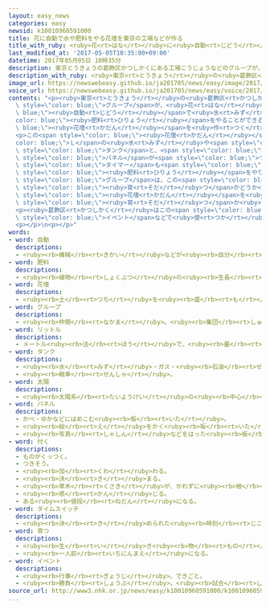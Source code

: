 ```yaml
---
layout: easy_news
categories: easy
newsid: k10010960591000
title: 花に自動で水や肥料をやる花壇を東京の工場などが作る
title_with_ruby: <ruby>花<rt>はな</rt></ruby>に<ruby>自動<rt>じどう</rt></ruby>で<ruby>水<rt>みず</rt></ruby>や<ruby>肥料<rt>ひりょう</rt></ruby>をやる<ruby>花壇<rt>かだん</rt></ruby>を<ruby>東京<rt>とうきょう</rt></ruby>の<ruby>工場<rt>こうじょう</rt></ruby>などが<ruby>作<rt>つく</rt></ruby>る
last_modified_at: '2017-05-05T10:35:00+09:00'
datetime: 2017年05月05日 10時35分
description: 東京とうきょうの葛飾区かつしかくにある工場こうじょうなどのグループが、花はなに自動じどうで水みずや肥料ひりょうをやることができる花壇かだんを作つくりました。
description_with_ruby: <ruby>東京<rt>とうきょう</rt></ruby>の<ruby>葛飾区<rt>かつしかく</rt></ruby>にある<ruby>工場<rt>こうじょう</rt></ruby>などのグループが、<ruby>花<rt>はな</rt></ruby>に<ruby>自動<rt>じどう</rt></ruby>で<ruby>水<rt>みず</rt></ruby>や<ruby>肥料<rt>ひりょう</rt></ruby>をやることができる<ruby>花壇<rt>かだん</rt></ruby>を<ruby>作<rt>つく</rt></ruby>りました。
image_url: https://newswebeasy.github.io/ja201705/news/easy/image/2017/05/05/k10010960591000.jpg
voice_url: https://newswebeasy.github.io/ja201705/news/easy/voice/2017/05/05/k10010960591000.mp3
contents: "<p><ruby>東京<rt>とうきょう</rt></ruby>の<ruby>葛飾区<rt>かつしかく</rt></ruby>にある<ruby>工場<rt>こうじょう</rt></ruby>などの<span\
  \ style=\"color: blue;\">グループ</span>が、<ruby>花<rt>はな</rt></ruby>に<span style=\"color:\
  \ blue;\"><ruby>自動<rt>じどう</rt></ruby></span>で<ruby>水<rt>みず</rt></ruby>や<span style=\"\
  color: blue;\"><ruby>肥料<rt>ひりょう</rt></ruby></span>をやることができる<span style=\"color:\
  \ blue;\"><ruby>花壇<rt>かだん</rt></ruby></span>を<ruby>作<rt>つく</rt></ruby>りました。</p>\n\
  <p>この<span style=\"color: blue;\"><ruby>花壇<rt>かだん</rt></ruby></span>には２００<span style=\"\
  color: blue;\">Ｌ</span>の<ruby>水<rt>みず</rt></ruby>や<span style=\"color: blue;\"><ruby>肥料<rt>ひりょう</rt></ruby></span>が<ruby>入<rt>はい</rt></ruby>る<span\
  \ style=\"color: blue;\">タンク</span>と、<span style=\"color: blue;\"><ruby>太陽<rt>たいよう</rt></ruby></span>の<ruby>光<rt>ひかり</rt></ruby>から<ruby>電気<rt>でんき</rt></ruby>を<ruby>作<rt>つく</rt></ruby>る<span\
  \ style=\"color: blue;\">パネル</span>が<span style=\"color: blue;\">つい</span>ています。<span\
  \ style=\"color: blue;\">タイマー</span>も<span style=\"color: blue;\">つい</span>ていて、<ruby>決<rt>き</rt></ruby>まった<ruby>時間<rt>じかん</rt></ruby>になると、<ruby>花<rt>はな</rt></ruby>に<ruby>水<rt>みず</rt></ruby>や<span\
  \ style=\"color: blue;\"><ruby>肥料<rt>ひりょう</rt></ruby></span>をやります。</p>\n<p><span\
  \ style=\"color: blue;\">グループ</span>は、この<span style=\"color: blue;\"><ruby>花壇<rt>かだん</rt></ruby></span>を<ruby>葛飾区<rt>かつしかく</rt></ruby>にある<ruby>都立<rt>とりつ</rt></ruby><ruby>農産<rt>のうさん</rt></ruby><ruby>高校<rt>こうこう</rt></ruby>に<ruby>置<rt>お</rt></ruby>きました。<ruby>生徒<rt>せいと</rt></ruby>たちはこれから１<ruby>年<rt>ねん</rt></ruby>、いろいろな<ruby>花<rt>はな</rt></ruby>を<ruby>飾<rt>かざ</rt></ruby>って、しっかりと<span\
  \ style=\"color: blue;\"><ruby>育<rt>そだ</rt></ruby>つ</span>かどうか<ruby>調<rt>しら</rt></ruby>べます。<ruby>生徒<rt>せいと</rt></ruby>は「この<span\
  \ style=\"color: blue;\"><ruby>花壇<rt>かだん</rt></ruby></span>を<ruby>使<rt>つか</rt></ruby>って、どうすれば<ruby>花<rt>はな</rt></ruby>が<ruby>元気<rt>げんき</rt></ruby>に<span\
  \ style=\"color: blue;\"><ruby>育<rt>そだ</rt></ruby>つ</span>か<ruby>調<rt>しら</rt></ruby>べたいです」と<ruby>話<rt>はな</rt></ruby>していました。</p>\n\
  <p><ruby>葛飾区<rt>かつしかく</rt></ruby>はこの<span style=\"color: blue;\"><ruby>花壇<rt>かだん</rt></ruby></span>をまちに<ruby>置<rt>お</rt></ruby>いたり、<span\
  \ style=\"color: blue;\">イベント</span>などで<ruby>使<rt>つか</rt></ruby>ったりしたいと<ruby>考<rt>かんが</rt></ruby>えています。</p>\n\
  <p></p>\n<p></p>"
words:
- word: 自動
  descriptions:
  - <ruby><rb>機械</rb><rt>きかい</rt></ruby>などが<ruby><rb>自分</rb><rt>じぶん</rt></ruby>の<ruby><rb>力</rb><rt>ちから</rt></ruby>で<ruby><rb>動</rb><rt>うご</rt></ruby>くこと。
- word: 肥料
  descriptions:
  - <ruby><rb>植物</rb><rt>しょくぶつ</rt></ruby>の<ruby><rb>生長</rb><rt>せいちょう</rt></ruby>をよくするために、<ruby><rb>土</rb><rt>つち</rt></ruby>にあたえる<ruby><rb>栄養分</rb><rt>えいようぶん</rt></ruby>。
- word: 花壇
  descriptions:
  - <ruby><rb>土</rb><rt>つち</rt></ruby>を<ruby><rb>盛</rb><rt>も</rt></ruby>り<ruby><rb>上</rb><rt>あ</rt></ruby>げ、<ruby><rb>仕切</rb><rt>しき</rt></ruby>りをして、<ruby><rb>草花</rb><rt>くさばな</rt></ruby>を<ruby><rb>植</rb><rt>う</rt></ruby>えた<ruby><rb>所</rb><rt>ところ</rt></ruby>。
- word: グループ
  descriptions:
  - <ruby><rb>仲間</rb><rt>なかま</rt></ruby>。<ruby><rb>集団</rb><rt>しゅうだん</rt></ruby>。
- word: リットル
  descriptions:
  - メートル<ruby><rb>法</rb><rt>ほう</rt></ruby>で、<ruby><rb>量</rb><rt>りょう</rt></ruby>の<ruby><rb>基本</rb><rt>きほん</rt></ruby>の<ruby><rb>単位</rb><rt>たんい</rt></ruby>。一リットルは、一〇〇〇<ruby><rb>立方</rb><rt>りっぽう</rt></ruby>センチメートル。一<ruby><rb>辺</rb><rt>ぺん</rt></ruby>が一〇センチメートルの<ruby><rb>立方体</rb><rt>りっぽうたい</rt></ruby>の<ruby><rb>体積</rb><rt>たいせき</rt></ruby>を一リットルとする。<ruby><rb>記号</rb><rt>きごう</rt></ruby>は「L」。
- word: タンク
  descriptions:
  - <ruby><rb>水</rb><rt>みず</rt></ruby>・ガス・<ruby><rb>石油</rb><rt>せきゆ</rt></ruby>などをためておく、<ruby><rb>大</rb><rt>おお</rt></ruby>きな<ruby><rb>入</rb><rt>い</rt></ruby>れ<ruby><rb>物</rb><rt>もの</rt></ruby>。
  - <ruby><rb>戦車</rb><rt>せんしゃ</rt></ruby>。
- word: 太陽
  descriptions:
  - <ruby><rb>太陽系</rb><rt>たいようけい</rt></ruby>の<ruby><rb>中心</rb><rt>ちゅうしん</rt></ruby>で<ruby><rb>高</rb><rt>たか</rt></ruby>い<ruby><rb>熱</rb><rt>ねつ</rt></ruby>と<ruby><rb>光</rb><rt>ひかり</rt></ruby>を<ruby><rb>出</rb><rt>だ</rt></ruby>している<ruby><rb>星</rb><rt>ほし</rt></ruby>。<ruby><rb>地球</rb><rt>ちきゅう</rt></ruby>に<ruby><rb>熱</rb><rt>ねつ</rt></ruby>や<ruby><rb>光</rb><rt>ひかり</rt></ruby>をあたえ、<ruby><rb>生物</rb><rt>せいぶつ</rt></ruby>を<ruby><rb>育</rb><rt>そだ</rt></ruby>てる。お<ruby><rb>日</rb><rt>ひ</rt></ruby>さま。
- word: パネル
  descriptions:
  - かべ・ゆかなどにはめこむ<ruby><rb>板</rb><rt>いた</rt></ruby>。
  - <ruby><rb>絵</rb><rt>え</rt></ruby>をかく<ruby><rb>板</rb><rt>いた</rt></ruby>。また、<ruby><rb>板</rb><rt>いた</rt></ruby>にかいた<ruby><rb>絵</rb><rt>え</rt></ruby>。
  - <ruby><rb>写真</rb><rt>しゃしん</rt></ruby>などをはった<ruby><rb>板</rb><rt>いた</rt></ruby>。
- word: 付く
  descriptions:
  - ものがくっつく。
  - つきそう。
  - <ruby><rb>加</rb><rt>くわ</rt></ruby>わる。
  - <ruby><rb>決</rb><rt>き</rt></ruby>まる。
  - <ruby><rb>草木</rb><rt>くさき</rt></ruby>が、かれずに<ruby><rb>根</rb><rt>ね</rt></ruby>をおろす。
  - <ruby><rb>感</rb><rt>かん</rt></ruby>じる。
  - ある<ruby><rb>値段</rb><rt>ねだん</rt></ruby>になる。
- word: タイムスイッチ
  descriptions:
  - <ruby><rb>決</rb><rt>き</rt></ruby>められた<ruby><rb>時刻</rb><rt>じこく</rt></ruby>になると、スイッチが<ruby><rb>入</rb><rt>はい</rt></ruby>ったり<ruby><rb>切</rb><rt>き</rt></ruby>れたりする<ruby><rb>装置</rb><rt>そうち</rt></ruby>。タイマー。
- word: 育つ
  descriptions:
  - <ruby><rb>生</rb><rt>い</rt></ruby>き<ruby><rb>物</rb><rt>もの</rt></ruby>が、<ruby><rb>大</rb><rt>おお</rt></ruby>きくなる。
  - <ruby><rb>一人前</rb><rt>いちにんまえ</rt></ruby>になる。
- word: イベント
  descriptions:
  - <ruby><rb>行事</rb><rt>ぎょうじ</rt></ruby>。できごと。
  - <ruby><rb>勝負</rb><rt>しょうぶ</rt></ruby>。<ruby><rb>試合</rb><rt>しあい</rt></ruby>。
source_url: http://www3.nhk.or.jp/news/easy/k10010960591000/k10010960591000.html
...
```

